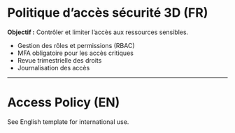 # Politique d’accès sécurité 3D (FR)

**Objectif :** Contrôler et limiter l’accès aux ressources sensibles.

- Gestion des rôles et permissions (RBAC)
- MFA obligatoire pour les accès critiques
- Revue trimestrielle des droits
- Journalisation des accès

---

# Access Policy (EN)

See English template for international use.
